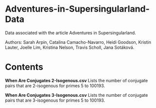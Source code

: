 # Adventures-in-Supersingularland-Data

Data associated with the article Adventures in Supersingularland.

Authors: Sarah Arpin, Catalina Camacho-Navarro, Heidi Goodson, Kristin Lauter, Joelle Lim, Kristina Nelson, Travis Scholl, Jana Sotáková.

# Contents

__When Are Conjugates 2-Isogenous.csv__ Lists the number of conjugate pairs that are 2-isogenous for primes 5 to 100193.

__When Are Conjugates 3-Isogenous.csv__ Lists the number of conjugate pairs that are 3-isogenous for primes 5 to 100193.
